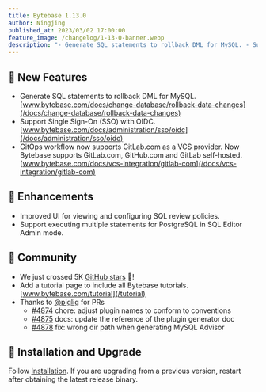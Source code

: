 ```yaml
---
title: Bytebase 1.13.0
author: Ningjing
published_at: 2023/03/02 17:00:00
feature_image: /changelog/1-13-0-banner.webp
description: "- Generate SQL statements to rollback DML for MySQL. - Support Single Sign-On (SSO) with OIDC. - GitOps workflow now supports GitLab.com as a VCS provider."
---
```


## 🚀 New Features
- Generate SQL statements to rollback DML for MySQL. [www.bytebase.com/docs/change-database/rollback-data-changes](/docs/change-database/rollback-data-changes)
- Support Single Sign-On (SSO) with OIDC. [www.bytebase.com/docs/administration/sso/oidc](/docs/administration/sso/oidc)
- GitOps workflow now supports GitLab.com as a VCS provider. Now Bytebase supports GitLab.com, GitHub.com and GitLab self-hosted. [www.bytebase.com/docs/vcs-integration/gitlab-com](/docs/vcs-integration/gitlab-com)

## 🎄 Enhancements
- Improved UI for viewing and configuring SQL review policies.
- Support executing multiple statements for PostgreSQL in SQL Editor Admin mode.

## 🎠 Community
- We just crossed 5K [GitHub stars](https://github.com/bytebase/bytebase) 🥳!
- Add a tutorial page to include all Bytebase tutorials. [www.bytebase.com/tutorial](/tutorial)
- Thanks to [@piglig](https://github.com/piglig) for PRs
  - [\#4874](https://github.com/bytebase/bytebase/pull/4874) chore: adjust plugin names to conform to conventions  
  - [\#4875](https://github.com/bytebase/bytebase/pull/4875) docs: update the reference of the plugin generator doc
  - [\#4878](https://github.com/bytebase/bytebase/pull/4878) fix: wrong dir path when generating MySQL Advisor

## 📕 Installation and Upgrade
Follow [Installation](/docs/get-started/install/overview). If you are upgrading from a previous version, restart after obtaining the latest release binary.
